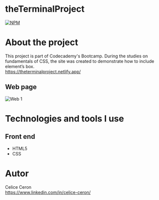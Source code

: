 # theTerminalProject
[![NPM](https://img.shields.io/npm/l/react)](https://github.com/celiceceron/theTerminalProject/blob/master/licence)

# About the project
This project is part of Codecademy's Bootcamp.
During the studies on fundamentals of CSS, the site was created to demonstrate how to include element’s box.<br>
https://theterminalproject.netlify.app/

## Web page
![Web 1]()


# Technologies and tools I use
## Front end
- HTML5
- CSS 

# Autor
Celice Ceron <br>
https://www.linkedin.com/in/celice-ceron/

